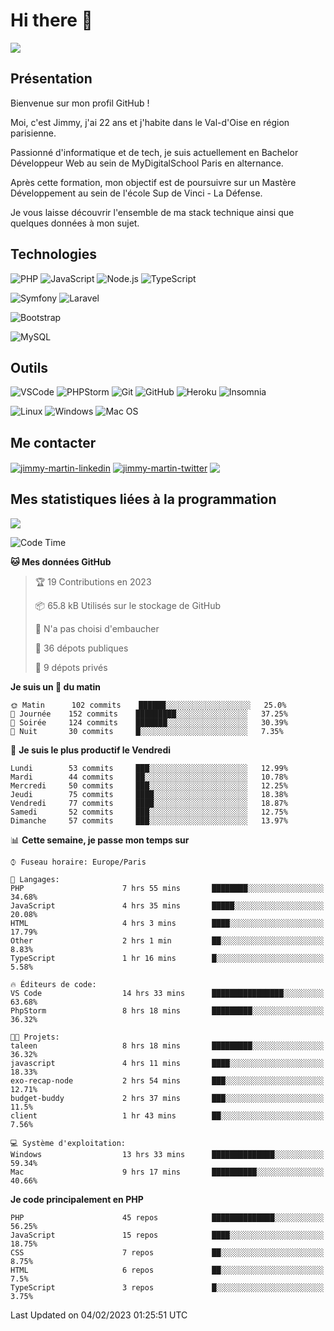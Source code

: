 # Hi there 👋

![](https://komarev.com/ghpvc/?username=jimmy-martin&color=1a1b27)

<!--
**jimmy-martin/jimmy-martin** is a ✨ _special_ ✨ repository because its `README.md` (this file) appears on your GitHub profile.

Here are some ideas to get you started:

- 🔭 I’m currently working on ...
- 🌱 I’m currently learning ...
- 👯 I’m looking to collaborate on ...
- 🤔 I’m looking for help with ...
- 💬 Ask me about ...
- 📫 How to reach me: ...
- 😄 Pronouns: ...
- ⚡ Fun fact: ...
-->

## Présentation

Bienvenue sur mon profil GitHub !

Moi, c'est Jimmy, j'ai 22 ans et j'habite dans le Val-d'Oise en région parisienne.

Passionné d'informatique et de tech, je suis actuellement en Bachelor Développeur Web au sein de MyDigitalSchool Paris en alternance.

Après cette formation, mon objectif est de poursuivre sur un Mastère Développement au sein de l'école Sup de Vinci - La Défense.

Je vous laisse découvrir l'ensemble de ma stack technique ainsi que quelques données à mon sujet.

## Technologies

<div>

![PHP](https://img.shields.io/badge/PHP-777BB4?style=for-the-badge&logo=php&logoColor=white) ![JavaScript](https://img.shields.io/badge/JavaScript-F7DF1E?style=for-the-badge&logo=javascript&logoColor=black) ![Node.js](https://img.shields.io/badge/Node.js-43853D?style=for-the-badge&logo=node.js&logoColor=white) ![TypeScript](https://img.shields.io/badge/TypeScript-007ACC?style=for-the-badge&logo=typescript&logoColor=white)

</div>
<div>

![Symfony](https://img.shields.io/badge/Symfony-092E20?style=for-the-badge&logo=symfony&logoColor=white) ![Laravel](https://img.shields.io/badge/Laravel-FF2D20?style=for-the-badge&logo=laravel&logoColor=white)

</div>
<div>

![Bootstrap](https://img.shields.io/badge/Bootstrap-563D7C?style=for-the-badge&logo=bootstrap&logoColor=white)

</div>
<div>

![MySQL](https://img.shields.io/badge/MySQL-4479A1?style=for-the-badge&logo=mysql&logoColor=white)

</div>

## Outils

![VSCode](https://img.shields.io/badge/VSCode-007ACC?style=for-the-badge&logo=visual-studio-code&logoColor=white)
![PHPStorm](http://img.shields.io/badge/-PHPStorm-181717?style=for-the-badge&logo=phpstorm&logoColor=white)
![Git](https://img.shields.io/badge/Git-E44C30?style=for-the-badge&logo=git&logoColor=white)
![GitHub](https://img.shields.io/badge/GitHub-100000?style=for-the-badge&logo=github&logoColor=white)
![Heroku](https://img.shields.io/badge/Heroku-6762a6?style=for-the-badge&logo=heroku&logoColor=white)
![Insomnia](https://img.shields.io/badge/Insomnia-5600cd?style=for-the-badge&logo=insomnia&logoColor=white)

![Linux](https://img.shields.io/badge/Linux-FCC624?style=for-the-badge&logo=linux&logoColor=white)
![Windows](https://img.shields.io/badge/Windows-0078D6?style=for-the-badge&logo=windows&logoColor=white)
![Mac OS](https://img.shields.io/badge/mac%20os-000000?style=for-the-badge&logo=apple&logoColor=white)

## Me contacter

<p>
<a href="https://www.linkedin.com/in/jimmy-martin-dev/" target="blank"><img align="center" src="https://img.shields.io/badge/-LinkedIn-0077B5?style=for-the-badge&logo=Linkedin&logoColor=white&link=https://www.linkedin.com/in/jimmy-martin-dev/" alt="jimmy-martin-linkedin"/></a>
<a href="https://twitter.com/jimmydev_" target="blank"><img align="center" src="https://img.shields.io/badge/-Twitter-1DA1F2?style=for-the-badge&logo=Twitter&logoColor=white&link=https://twitter.com/jimmydev_" alt="jimmy-martin-twitter"/></a>
 <a href="mailto:jimmy.martin952@gmail.com" target="blank"><img align="center" src="https://img.shields.io/badge/gmail-D14836?style=for-the-badge&logo=gmail&logoColor=white" /></a>
</p>

## Mes statistiques liées à la programmation

<a href="https://github-readme-stats.vercel.app/api/top-langs/?username=jimmy-martin&layout=compact">
  <img align="center" src="https://github-readme-stats.vercel.app/api/top-langs/?username=jimmy-martin&layout=compact"/>
</a>



<!--START_SECTION:waka-->
![Code Time](http://img.shields.io/badge/Code%20Time-1%2C463%20hrs%2022%20mins-blue)

**🐱 Mes données GitHub** 

> 🏆 19 Contributions en 2023
 > 
> 📦 65.8 kB Utilisés sur le stockage de GitHub 
 > 
> 🚫 N'a pas choisi d'embaucher
 > 
> 📜 36 dépots publiques 
 > 
> 🔑 9 dépots privés  
 > 
**Je suis un 🐤 du matin** 

```text
🌞 Matin      102 commits    ██████░░░░░░░░░░░░░░░░░░░   25.0% 
🌆 Journée    152 commits    █████████░░░░░░░░░░░░░░░░   37.25% 
🌃 Soirée     124 commits    ███████░░░░░░░░░░░░░░░░░░   30.39% 
🌙 Nuit       30 commits     █░░░░░░░░░░░░░░░░░░░░░░░░   7.35%

```
📅 **Je suis le plus productif le Vendredi** 

```text
Lundi        53 commits     ███░░░░░░░░░░░░░░░░░░░░░░   12.99% 
Mardi        44 commits     ██░░░░░░░░░░░░░░░░░░░░░░░   10.78% 
Mercredi     50 commits     ███░░░░░░░░░░░░░░░░░░░░░░   12.25% 
Jeudi        75 commits     ████░░░░░░░░░░░░░░░░░░░░░   18.38% 
Vendredi     77 commits     ████░░░░░░░░░░░░░░░░░░░░░   18.87% 
Samedi       52 commits     ███░░░░░░░░░░░░░░░░░░░░░░   12.75% 
Dimanche     57 commits     ███░░░░░░░░░░░░░░░░░░░░░░   13.97%

```


📊 **Cette semaine, je passe mon temps sur** 

```text
⌚︎ Fuseau horaire: Europe/Paris

💬 Langages: 
PHP                      7 hrs 55 mins       ████████░░░░░░░░░░░░░░░░░   34.68% 
JavaScript               4 hrs 35 mins       █████░░░░░░░░░░░░░░░░░░░░   20.08% 
HTML                     4 hrs 3 mins        ████░░░░░░░░░░░░░░░░░░░░░   17.79% 
Other                    2 hrs 1 min         ██░░░░░░░░░░░░░░░░░░░░░░░   8.83% 
TypeScript               1 hr 16 mins        █░░░░░░░░░░░░░░░░░░░░░░░░   5.58%

🔥 Éditeurs de code: 
VS Code                  14 hrs 33 mins      ████████████████░░░░░░░░░   63.68% 
PhpStorm                 8 hrs 18 mins       █████████░░░░░░░░░░░░░░░░   36.32%

🐱‍💻 Projets: 
taleen                   8 hrs 18 mins       █████████░░░░░░░░░░░░░░░░   36.32% 
javascript               4 hrs 11 mins       ████░░░░░░░░░░░░░░░░░░░░░   18.33% 
exo-recap-node           2 hrs 54 mins       ███░░░░░░░░░░░░░░░░░░░░░░   12.71% 
budget-buddy             2 hrs 37 mins       ███░░░░░░░░░░░░░░░░░░░░░░   11.5% 
client                   1 hr 43 mins        ██░░░░░░░░░░░░░░░░░░░░░░░   7.56%

💻 Système d'exploitation: 
Windows                  13 hrs 33 mins      ██████████████░░░░░░░░░░░   59.34% 
Mac                      9 hrs 17 mins       ██████████░░░░░░░░░░░░░░░   40.66%

```

**Je code principalement en PHP** 

```text
PHP                      45 repos            ██████████████░░░░░░░░░░░   56.25% 
JavaScript               15 repos            ████░░░░░░░░░░░░░░░░░░░░░   18.75% 
CSS                      7 repos             ██░░░░░░░░░░░░░░░░░░░░░░░   8.75% 
HTML                     6 repos             ██░░░░░░░░░░░░░░░░░░░░░░░   7.5% 
TypeScript               3 repos             █░░░░░░░░░░░░░░░░░░░░░░░░   3.75%

```



 Last Updated on 04/02/2023 01:25:51 UTC
<!--END_SECTION:waka-->


